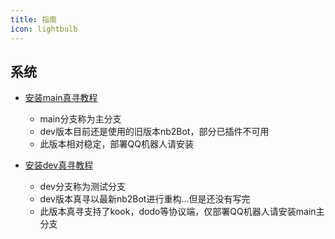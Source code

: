 ```yaml
---
title: 指南
icon: lightbulb
---
```


## 系统

- [安装main真寻教程](main.md)
  - main分支称为主分支
  - dev版本目前还是使用的旧版本nb2Bot，部分已插件不可用
  - 此版本相对稳定，部署QQ机器人请安装
    
- [安装dev真寻教程](dev.md)
  - dev分支称为测试分支
  - dev版本真寻以最新nb2Bot进行重构...但是还没有写完
  - 此版本真寻支持了kook，dodo等协议端，仅部署QQ机器人请安装main主分支
